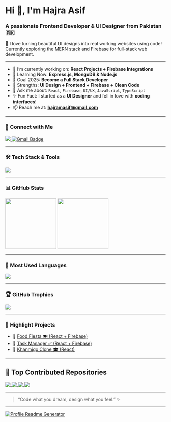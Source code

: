 <h1>Hi 👋, I'm Hajra Asif</h1>
<h3>A passionate Frontend Developer & UI Designer from Pakistan 🇵🇰</h3>

🌟 I love turning beautiful UI designs into real working websites using code!  
Currently exploring the MERN stack and Firebase for full-stack web development.

---

- 🔭 I’m currently working on: **React Projects + Firebase Integrations**
- 🌱 Learning Now: **Express.js, MongoDB & Node.js**
- 🎯 Goal 2025: **Become a Full Stack Developer**
- 🧠 Strengths: **UI Design + Frontend + Firebase + Clean Code**
- 💬 Ask me about: `React`, `Firebase`, `UI/UX`, `JavaScript`, `TypeScript`
- ✨ Fun Fact: I started as a **UI Designer** and fell in love with **coding interfaces**!
- 📫 Reach me at: **hajramasif@gmail.com**

---

### 💼 Connect with Me
<p align="left">
  <a href="https://www.linkedin.com/in/hajra-asif-902266232/" target="_blank">
    <img src="https://img.shields.io/badge/LinkedIn-blue?style=for-the-badge&logo=linkedin&logoColor=white" />
  </a>
  <a href="mailto:hajramasif@gmail.com">
    <img src="https://img.shields.io/badge/Gmail-D14836?style=for-the-badge&logo=gmail&logoColor=white" alt="Gmail Badge"/>
  </a>
</p>


---

### 🛠️ Tech Stack & Tools

<p align="left">
  <img src="https://skillicons.dev/icons?i=html,css,js,ts,react,tailwind,bootstrap,figma,nodejs,express,mongodb,firebase,github,vscode" />
</p>

---

### 📊 GitHub Stats

<p>
  <img src="https://github-readme-stats.vercel.app/api?username=Hajra-Asif&show_icons=true&theme=tokyonight" height="160"/>
  <img src="https://streak-stats.demolab.com?user=Hajra-Asif&theme=tokyonight&hide_border=false" height="160"/>
</p>

---

### 📌 Most Used Languages

<p>
  <img src="https://github-readme-stats.vercel.app/api/top-langs/?username=Hajra-Asif&layout=compact&theme=tokyonight&hide_border=false" />
</p>

---

### 🏆 GitHub Trophies

<p>
  <img src="https://github-profile-trophy.vercel.app/?username=Hajra-Asif&theme=tokyonight&no-frame=true&margin-w=10" />
</p>

---

### 🚀 Highlight Projects

- 🔗 [Food Fiesta 🍽️ (React + Firebase)](https://fooodfiesta.netlify.app/)
- 🔗 [Task Manager ✅ (React + Firebase)](https://usertaskmanagementt.netlify.app/)
- 🔗 [Khanmigo Clone 🎓 (React)](https://khanmigoai.netlify.app/)

---

## 📌 Top Contributed Repositories

<a href="https://github.com/Hajra-Asif/FoodFiesta">
  <img align="center" src="https://github-readme-stats.vercel.app/api/pin/?username=Hajra-Asif&repo=FoodFiesta&theme=dark&bg_color=0d1117" />
</a>

<a href="https://github.com/Hajra-Asif/task-management">
  <img align="center" src="https://github-readme-stats.vercel.app/api/pin/?username=Hajra-Asif&task-management&theme=dark&bg_color=0d1117" />
</a>

<a href="https://github.com/Hajra-Asif/expense-tracker">
  <img align="center" src="https://github-readme-stats.vercel.app/api/pin/?username=Hajra-Asif&repo=expense-tracker&theme=dark&bg_color=0d1117"" />
</a>

<a href="https://github.com/Hajra-Asif/BornToBeChef">
  <img align="center" src="https://github-readme-stats.vercel.app/api/pin/?username=Hajra-Asif&repo=BornToBeChef&theme=dark&bg_color=0d1117" />
</a>


---



> “Code what you dream, design what you feel.” ✨

---

<p>
  <a href="https://profile-readme-generator.com" target="_blank">
    <img src="https://camo.githubusercontent.com/14a646a2ab516c4af8961aa726117a10597be3f0e8d2711d716217fd544a2bd5/68747470733a2f2f70726f66696c652d726561646d652d67656e657261746f722e636f6d2f6173736574732f736e616b652e737667" alt="Profile Readme Generator" />
  </a>
</p>
